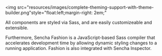 <img src="resources/images/complete-theming-support-with-theme-builder.png"style="float:left;margin-right: 2em;"
>


All components are styled via Sass, and are easily customizeable and extensible.

Furthermore, Sencha Fashion is a JavaScript-based Sass compiler that accelerates development time by
allowing dynamic styling changes to a running application. Fashion is also integrated with Sencha Inspector.